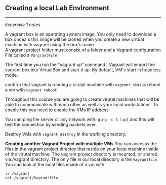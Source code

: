 ## Creating a local Lab Environment 
---
<em> Excersise 1 notes </em>

A vagrant box is an operating system image. You only need to download a box oncea s this image will be cloned when you create a new virtual machine with vagrant using the box's name
<br>
A vagrant project folder must consist of a folder and a Vagrant configuration File called a ```VargrantFile```
<br>

The first time you run the "vagrant up" command , Vagrant will import the vagrant box into VirtualBox and start it up. By default, VM's start in headless mode. 
<br>

confirm that vagrant is running a virutal machine with ```vagrant status```
reboot a vm with ```vagrant reboot```
<br>

Throughout this course you are going to create virutal machines that will be able to communicate with each other as well as your local workstations. To enable this you need to enable the VMs IP address
<br>

You can ping the server or any network with: ```ping -c 3 [ip]``` and this will test the connection by sending packets over. 
<br>

Destroy VMs with ```vagrant destroy``` in the working directory. 

**Creating another Vagrant Project with multiple VMs**
You can accesss the files in the vagrant project directoy that reside on your local machine inside of the virutal machine. The vagrant project directory is mounted, or shared, via /vagrant directory. The only file in our local directory is the ```Vagrantfile```<br>
You can look at the local files inside of a vm with 
```
ls /vagrant 
cat /vagrant/Vagrantfile
```